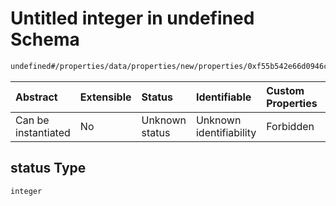 # Untitled integer in undefined Schema

```txt
undefined#/properties/data/properties/new/properties/0xf55b542e66d0946cf889edac0fe444bc3d27758b97a731178991229a00d824b1/properties/status
```



| Abstract            | Extensible | Status         | Identifiable            | Custom Properties | Additional Properties | Access Restrictions | Defined In                                                                            |
| :------------------ | :--------- | :------------- | :---------------------- | :---------------- | :-------------------- | :------------------ | :------------------------------------------------------------------------------------ |
| Can be instantiated | No         | Unknown status | Unknown identifiability | Forbidden         | Allowed               | none                | [pool\_summary.schema.json\*](../out/pool_summary.schema.json "open original schema") |

## status Type

`integer`
